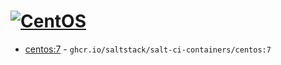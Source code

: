 # [![CentOS](https://github.com/saltstack/salt-ci-containers/actions/workflows/centos-containers.yml/badge.svg)](https://github.com/saltstack/salt-ci-containers/actions/workflows/centos-containers.yml)

- [centos:7](https://hub.docker.com/r/_/centos/tags?name=7) - `ghcr.io/saltstack/salt-ci-containers/centos:7`

